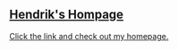 <h2>
  <a href="https://hendrik-kim.github.io/portfolio/"> Hendrik's Hompage
</h2>
<p>
Click the link and check out my homepage.</p></a>

